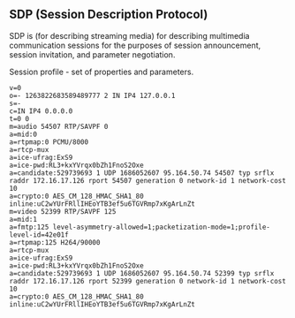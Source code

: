 SDP (Session Description Protocol)
-

SDP is (for describing streaming media)
for describing multimedia communication sessions
for the purposes of session announcement, session invitation, and parameter negotiation.

Session profile - set of properties and parameters.

````
v=0
o=- 1263822683589489777 2 IN IP4 127.0.0.1
s=-
c=IN IP4 0.0.0.0
t=0 0
m=audio 54507 RTP/SAVPF 0
a=mid:0
a=rtpmap:0 PCMU/8000
a=rtcp-mux
a=ice-ufrag:ExS9
a=ice-pwd:RL3+kxYVrqx0bZh1FnoS2Oxe
a=candidate:529739693 1 UDP 1686052607 95.164.50.74 54507 typ srflx raddr 172.16.17.126 rport 54507 generation 0 network-id 1 network-cost 10
a=crypto:0 AES_CM_128_HMAC_SHA1_80 inline:uC2wYUrFRllIHEoYTB3ef5u6TGVRmp7xKgArLnZt
m=video 52399 RTP/SAVPF 125
a=mid:1
a=fmtp:125 level-asymmetry-allowed=1;packetization-mode=1;profile-level-id=42e01f
a=rtpmap:125 H264/90000
a=rtcp-mux
a=ice-ufrag:ExS9
a=ice-pwd:RL3+kxYVrqx0bZh1FnoS2Oxe
a=candidate:529739693 1 UDP 1686052607 95.164.50.74 52399 typ srflx raddr 172.16.17.126 rport 52399 generation 0 network-id 1 network-cost 10
a=crypto:0 AES_CM_128_HMAC_SHA1_80 inline:uC2wYUrFRllIHEoYTB3ef5u6TGVRmp7xKgArLnZt
````
